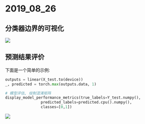 # 2019_08_26

## 分类器边界的可视化

![](https://github.com/wmn7/ML_Practice/blob/master/2019_08_26/Snipaste_2019-08-24_15-00-14.jpg)

## 预测结果评价

下面是一个简单的示例:

```python
outputs = linear(X_test.to(device))
_, predicted = torch.max(outputs.data, 1)

# 模型评估, 绘制混淆矩阵
display_model_performance_metrics(true_labels=Y_test.numpy(),
                predicted_labels=predicted.cpu().numpy(),
                classes=[0,1])
```

![](https://github.com/wmn7/ML_Practice/blob/master/2019_08_26/tool/snipaste_20200630_163843.png)
